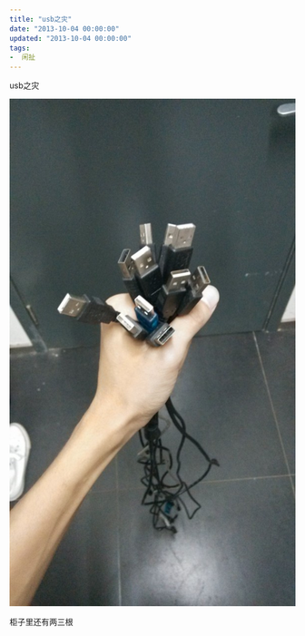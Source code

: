 ```yaml
---
title: "usb之灾"
date: "2013-10-04 00:00:00"
updated: "2013-10-04 00:00:00"
tags:
-  闲扯
---
```



usb之灾

[](/notename/ "archive 20131004")

![image_1bkvvue4ic3c10fp1v2frh017co9.png-757.7kB][1]

柜子里还有两三根

  [1]: /images/2d968e05d5f7fa17fff7f3b0b2bfcceb.png
